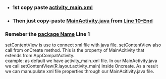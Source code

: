 
- ### 1st copy paste [activity_main.xml ](https://github.com/yeasin50/AssetsFor_/blob/master/PC_F/QUiz2/activity_main.xml) 
- ### Then just copy-paste [MainActivity.java ](https://github.com/yeasin50/AssetsFor_/blob/8c600f2c6ade48593708a30ee57fe0d809c3a667/PC_F/QUiz2/MainActivity.java) from [Line 10-End](https://github.com/yeasin50/AssetsFor_/blob/8c600f2c6ade48593708a30ee57fe0d809c3a667/PC_F/QUiz2/MainActivity.java#L10-L41) 

### Remeber the [package Name](https://github.com/yeasin50/AssetsFor_/blob/8c600f2c6ade48593708a30ee57fe0d809c3a667/PC_F/QUiz2/MainActivity.java#L1) Line 1
 
setContentView is use to connect xml file with java file. setContentView also call from onCreate method. This is the property of MainAcitivity that extends from AppCompatActivity.
</br>example: 
as default we have activity_main.xml file. In our MainActivity.java we call setContentView(R.layout.activity_main) inside Oncreate. As a result we can manupulate xml file properties through our MainAcitivity.java file.   
